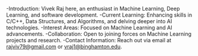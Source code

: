 -Introduction: Vivek Raj here, an enthusiast in Machine Learning, Deep Learning, and software development.
-Current Learning: Enhancing skills in C/C++, Data Structures, and Algorithms, and delving deeper into AI technologies.
-Interest Areas: Focused on Machine Learning and AI advancements.
-Collaboration: Open to joining forces on Machine Learning projects and research.
-Contact Information: Reach out via email at rajviv79@gmail.com or vraj1@binghamton.edu.

<!---
rajv79/rajv79 is a ✨ special ✨ repository because its `README.md` (this file) appears on your GitHub profile.
You can click the Preview link to take a look at your changes.
--->
